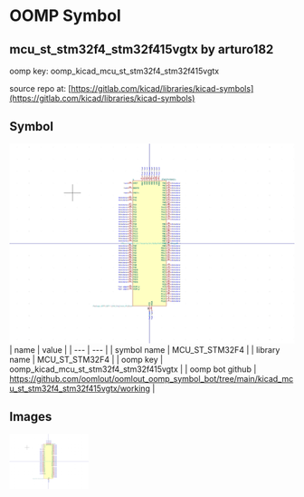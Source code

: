# OOMP Symbol  
## mcu_st_stm32f4_stm32f415vgtx  by arturo182  
  
oomp key: oomp_kicad_mcu_st_stm32f4_stm32f415vgtx  
  
source repo at: [https://gitlab.com/kicad/libraries/kicad-symbols](https://gitlab.com/kicad/libraries/kicad-symbols)  
## Symbol  
  
[![working.png](working_600.png)](working.png)  
| name | value | 
| --- | --- | 
| symbol name | MCU_ST_STM32F4 | 
| library name | MCU_ST_STM32F4 | 
| oomp key | oomp_kicad_mcu_st_stm32f4_stm32f415vgtx | 
| oomp bot github | https://github.com/oomlout/oomlout_oomp_symbol_bot/tree/main/kicad_mcu_st_stm32f4_stm32f415vgtx/working | 
## Images  
  
[![working.png](working_140.png)](working.png)  
